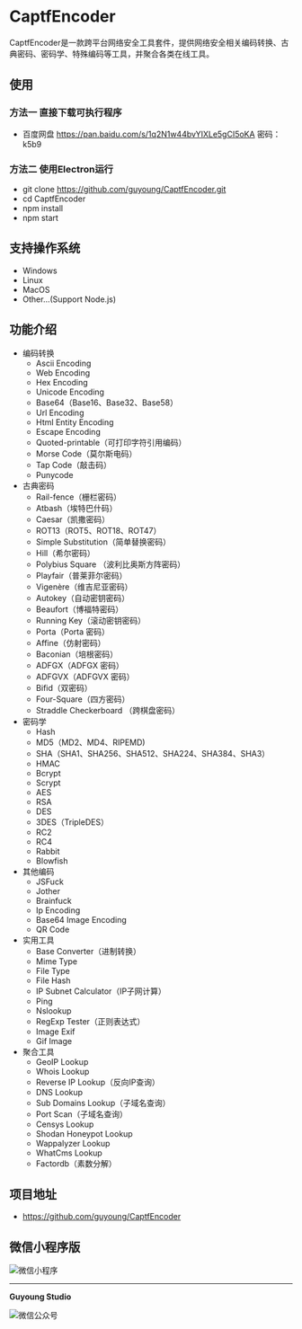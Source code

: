 CaptfEncoder
================================

CaptfEncoder是一款跨平台网络安全工具套件，提供网络安全相关编码转换、古典密码、密码学、特殊编码等工具，并聚合各类在线工具。

## 使用

### 方法一 直接下载可执行程序

 * 百度网盘 <https://pan.baidu.com/s/1q2N1w44bvYIXLe5gCI5oKA> 密码：k5b9

### 方法二 使用Electron运行

 * git clone https://github.com/guyoung/CaptfEncoder.git
 * cd CaptfEncoder
 * npm install
 * npm start

## 支持操作系统

 * Windows
 * Linux
 * MacOS
 * Other...(Support Node.js)

## 功能介绍

 * 编码转换
   * Ascii Encoding
   * Web Encoding
   * Hex Encoding
   * Unicode Encoding
   * Base64（Base16、Base32、Base58）
   * Url Encoding
   * Html Entity Encoding
   * Escape Encoding
   * Quoted-printable（可打印字符引用编码）
   * Morse Code（莫尔斯电码）
   * Tap Code（敲击码）
   * Punycode
 * 古典密码
   * Rail-fence（栅栏密码）
   * Atbash（埃特巴什码）
   * Caesar（凯撒密码）
   * ROT13（ROT5、ROT18、ROT47）
   * Simple Substitution（简单替换密码）
   * Hill（希尔密码）
   * Polybius Square （波利比奥斯方阵密码）
   * Playfair（普莱菲尔密码）
   * Vigenère（维吉尼亚密码）
   * Autokey（自动密钥密码）
   * Beaufort（博福特密码）
   * Running Key（滚动密钥密码）
   * Porta（Porta 密码）
   * Affine（仿射密码）
   * Baconian（培根密码）
   * ADFGX（ADFGX 密码）
   * ADFGVX（ADFGVX 密码）
   * Bifid（双密码）
   * Four-Square（四方密码）
   * Straddle Checkerboard （跨棋盘密码）
 * 密码学
   * Hash
   * MD5（MD2、MD4、RIPEMD)
   * SHA（SHA1、SHA256、SHA512、SHA224、SHA384、SHA3）
   * HMAC
   * Bcrypt
   * Scrypt
   * AES
   * RSA
   * DES
   * 3DES（TripleDES）
   * RC2
   * RC4
   * Rabbit
   * Blowfish 
 * 其他编码
   * JSFuck
   * Jother
   * Brainfuck
   * Ip Encoding
   * Base64 Image Encoding 
   * QR Code
 * 实用工具
   * Base Converter（进制转换）
   * Mime Type
   * File Type
   * File Hash
   * IP Subnet Calculator（IP子网计算）
   * Ping
   * Nslookup
   * RegExp Tester（正则表达式）
   * Image Exif
   * Gif Image
 * 聚合工具
   * GeoIP Lookup
   * Whois Lookup
   * Reverse IP Lookup（反向IP查询）
   * DNS Lookup
   * Sub Domains Lookup（子域名查询）
   * Port Scan（子域名查询）
   * Censys Lookup
   * Shodan Honeypot Lookup
   * Wappalyzer Lookup
   * WhatCms Lookup
   * Factordb（素数分解）


## 项目地址

 * <https://github.com/guyoung/CaptfEncoder>

## 微信小程序版

![微信小程序](https://mmbiz.qpic.cn/mmbiz_png/5IMiaY073fa43CXaux9JiaP0Jy0Jkncw4sbH8w3uWhAsEicibeVWae3sF82vzOajmwZTAvGkiaCL7eQGibFLB1VAspxg/640?wx_fmt=png&wxfrom=5&wx_lazy=1&wx_co=1)

------------------------------------------------

**Guyoung Studio**

![微信公众号](https://mmbiz.qlogo.cn/mmbiz_jpg/5IMiaY073fa7zxH6f5q5EticlwZPsYQtUnpYHspNiczmNyjtCXnR7LAmvpstK4EycfzIQkciboLh1qtWRcCibEPuDhA/0?wx_fmt=jpeg)
